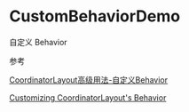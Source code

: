# CustomBehaviorDemo

自定义 Behavior

参考 

[CoordinatorLayout高级用法-自定义Behavior](http://blog.csdn.net/qibin0506/article/details/50290421)

[Customizing CoordinatorLayout's Behavior](https://www.bignerdranch.com/blog/customizing-coordinatorlayouts-behavior/)

